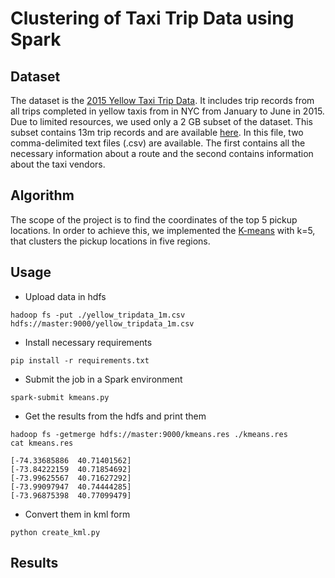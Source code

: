 # Clustering of Taxi Trip Data using Spark


## Dataset

The dataset is the [2015 Yellow Taxi Trip Data](https://data.cityofnewyork.us/Transportation/2015-Yellow-Taxi-Trip-Data/ba8s-jw6u). It includes trip records from all trips completed in yellow taxis from in NYC from January to June in 2015. Due to limited resources, we used only a 2 GB subset of the dataset. This subset contains 13m trip records and are available [here](http://www.cslab.ntua.gr/courses/atds/yellow_trip_data.zip). In this file, two comma-delimited text files (.csv) are available. The first contains all the necessary information about a route and the second contains information about the taxi vendors.


## Algorithm

The scope of the project is to find the coordinates of the top 5 pickup locations. In order to achieve this, we implemented the [K-means](https://en.wikipedia.org/wiki/K-means_clustering) with k=5, that clusters the pickup locations in five regions.

## Usage

- Upload data in hdfs

```
hadoop fs -put ./yellow_tripdata_1m.csv hdfs://master:9000/yellow_tripdata_1m.csv
```

- Install necessary requirements

```
pip install -r requirements.txt
```

- Submit the job in a Spark environment

```
spark-submit kmeans.py
```

- Get the results from the hdfs and print them

```
hadoop fs -getmerge hdfs://master:9000/kmeans.res ./kmeans.res
cat kmeans.res 

[-74.33685886  40.71401562]
[-73.84222159  40.71854692]
[-73.99625567  40.71627292]
[-73.99097947  40.74444285]
[-73.96875398  40.77099479]
```

- Convert them in kml form

```
python create_kml.py 
```


## Results





